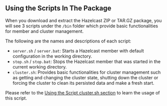 
## Using the Scripts In The Package

When you download and extract the Hazelcast ZIP or TAR.GZ package, you will see 3 scripts under the `/bin` folder which provide basic functionalities for member and cluster management.

The following are the names and descriptions of each script:

- `server.sh` / `server.bat`: Starts a Hazelcast member with default configuration in the working directory.
- `stop.sh` / `stop.bat`: Stops the Hazelcast member that was started in the current working directory.
- `cluster.sh`: Provides basic functionalities for cluster management such as getting and changing the cluster state, shutting down the cluster or forcing the cluster to clean its persisted data and make a fresh start.

Please refer to the [Using the Script cluster.sh section](#using-the-script-cluster-sh) to learn the usage of this script.



